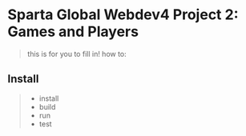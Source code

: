 # Sparta Global Webdev4 Project 2: Games and Players

> this is for you to fill in! how to:
## Install 
> - install
> - build
> - run
> - test
